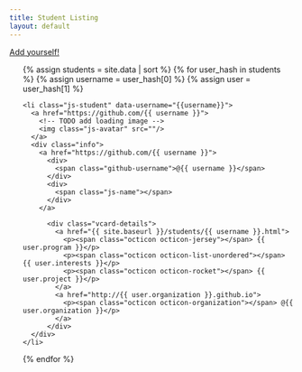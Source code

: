 ```yaml
---
title: Student Listing
layout: default
---
```


[Add yourself!](https://github.com/ucsb-bren/env-info#readme)

<!-- based on http://git.io/vvroy -->
<ul>
  {% assign students = site.data | sort %}
  {% for user_hash in students %}
    {% assign username = user_hash[0] %}
    {% assign user = user_hash[1] %}

    <li class="js-student" data-username="{{username}}">
      <a href="https://github.com/{{ username }}">
        <!-- TODO add loading image -->
        <img class="js-avatar" src=""/>
      </a>
      <div class="info">
        <a href="https://github.com/{{ username }}">
          <div>
            <span class="github-username">@{{ username }}</span>
          </div>
          <div>
            <span class="js-name"></span>
          </div>
        </a>
        
          <div class="vcard-details">
            <a href="{{ site.baseurl }}/students/{{ username }}.html">
              <p><span class="octicon octicon-jersey"></span> {{ user.program }}</p>
              <p><span class="octicon octicon-list-unordered"></span> {{ user.interests }}</p>
              <p><span class="octicon octicon-rocket"></span> {{ user.project }}</p>
            </a>
            <a href="http://{{ user.organization }}.github.io">
              <p><span class="octicon octicon-organization"></span> @{{ user.organization }}</p>
            </a>
          </div>
      </div>
    </li>
  {% endfor %}
</ul>
